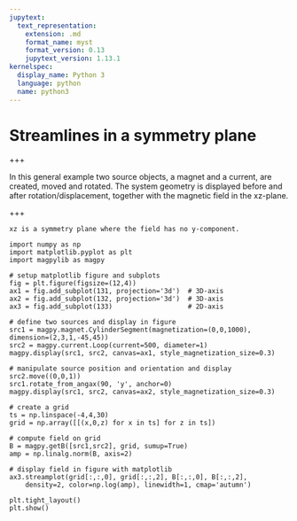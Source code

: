 ```yaml
---
jupytext:
  text_representation:
    extension: .md
    format_name: myst
    format_version: 0.13
    jupytext_version: 1.13.1
kernelspec:
  display_name: Python 3
  language: python
  name: python3
---
```


# Streamlines in a symmetry plane

+++

In this general example two source objects, a magnet and a current, are created, moved and rotated. The system geometry is displayed before and after rotation/displacement, together with the magnetic field in the xz-plane.

+++

```{note}
xz is a symmetry plane where the field has no y-component.
```

```{code-cell} ipython3
import numpy as np
import matplotlib.pyplot as plt
import magpylib as magpy

# setup matplotlib figure and subplots
fig = plt.figure(figsize=(12,4))
ax1 = fig.add_subplot(131, projection='3d')  # 3D-axis
ax2 = fig.add_subplot(132, projection='3d')  # 3D-axis
ax3 = fig.add_subplot(133)                   # 2D-axis

# define two sources and display in figure
src1 = magpy.magnet.CylinderSegment(magnetization=(0,0,1000), dimension=(2,3,1,-45,45))
src2 = magpy.current.Loop(current=500, diameter=1)
magpy.display(src1, src2, canvas=ax1, style_magnetization_size=0.3)

# manipulate source position and orientation and display
src2.move((0,0,1))
src1.rotate_from_angax(90, 'y', anchor=0)
magpy.display(src1, src2, canvas=ax2, style_magnetization_size=0.3)

# create a grid
ts = np.linspace(-4,4,30)
grid = np.array([[(x,0,z) for x in ts] for z in ts])

# compute field on grid
B = magpy.getB([src1,src2], grid, sumup=True)
amp = np.linalg.norm(B, axis=2)

# display field in figure with matplotlib
ax3.streamplot(grid[:,:,0], grid[:,:,2], B[:,:,0], B[:,:,2],
    density=2, color=np.log(amp), linewidth=1, cmap='autumn')

plt.tight_layout()
plt.show()
```
